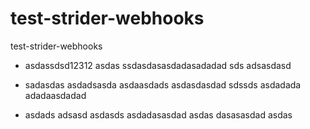 test-strider-webhooks
=====================

test-strider-webhooks

* asdassdsd12312
asdas
ssdasdasasdadasadadad
sds adsasdasd

* sadasdas
asdadsasda
asdaasdads
asdasdasdad
sdssds
asdadada
adadaasdadad

* asdads
adsasd
asdasds
asdadasasdad
asdas
dasasasdad
asdas
